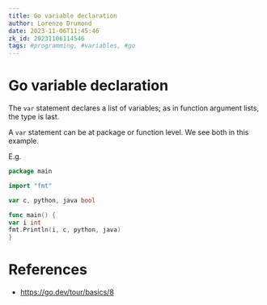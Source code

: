 ```yaml
---
title: Go variable declaration
author: Lorenzo Drumond
date: 2023-11-06T11:45:46
zk_id: 20231106114546
tags: #programming, #variables, #go
---
```



# Go variable declaration
The `var` statement declares a list of variables; as in function
argument lists, the type is last.

A `var` statement can be at package or function level. We see both
in this example.

E.g.
```go
package main

import "fmt"

var c, python, java bool

func main() {
var i int
fmt.Println(i, c, python, java)
}
```

# References
- https://go.dev/tour/basics/8
